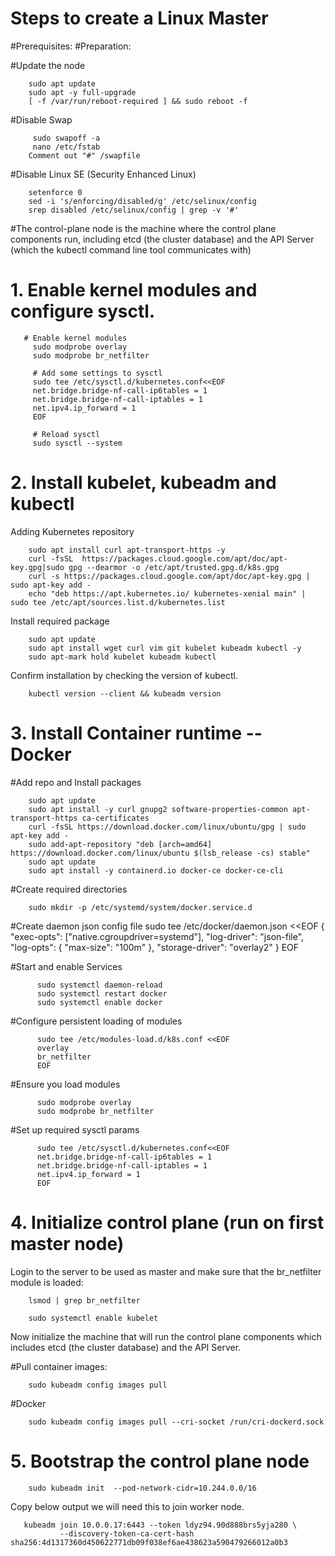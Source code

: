 # Steps to create a Linux Master

#Prerequisites:
#Preparation:

#Update the node

        sudo apt update
        sudo apt -y full-upgrade
        [ -f /var/run/reboot-required ] && sudo reboot -f

#Disable Swap
 
         sudo swapoff -a
         nano /etc/fstab
        Comment out "#" /swapfile
     
#Disable Linux SE (Security Enhanced Linux)
 
        setenforce 0
        sed -i 's/enforcing/disabled/g' /etc/selinux/config
        srep disabled /etc/selinux/config | grep -v '#'
     
#The control-plane node is the machine where the control plane components run, including etcd (the cluster database) and the API Server (which the kubectl command line tool communicates with)
# 1. Enable kernel modules and configure sysctl.
    
       
       # Enable kernel modules
         sudo modprobe overlay
         sudo modprobe br_netfilter

         # Add some settings to sysctl
         sudo tee /etc/sysctl.d/kubernetes.conf<<EOF
         net.bridge.bridge-nf-call-ip6tables = 1
         net.bridge.bridge-nf-call-iptables = 1
         net.ipv4.ip_forward = 1
         EOF

         # Reload sysctl
         sudo sysctl --system

       
 
 
# 2. Install kubelet, kubeadm and kubectl

Adding Kubernetes repository

        sudo apt install curl apt-transport-https -y
        curl -fsSL  https://packages.cloud.google.com/apt/doc/apt-key.gpg|sudo gpg --dearmor -o /etc/apt/trusted.gpg.d/k8s.gpg
        curl -s https://packages.cloud.google.com/apt/doc/apt-key.gpg | sudo apt-key add -
        echo "deb https://apt.kubernetes.io/ kubernetes-xenial main" | sudo tee /etc/apt/sources.list.d/kubernetes.list
        
Install required package

        sudo apt update
        sudo apt install wget curl vim git kubelet kubeadm kubectl -y
        sudo apt-mark hold kubelet kubeadm kubectl

Confirm installation by checking the version of kubectl.

        kubectl version --client && kubeadm version

# 3.  Install Container runtime -- Docker

#Add repo and Install packages

        sudo apt update
        sudo apt install -y curl gnupg2 software-properties-common apt-transport-https ca-certificates
        curl -fsSL https://download.docker.com/linux/ubuntu/gpg | sudo apt-key add -
        sudo add-apt-repository "deb [arch=amd64] https://download.docker.com/linux/ubuntu $(lsb_release -cs) stable"
        sudo apt update
        sudo apt install -y containerd.io docker-ce docker-ce-cli

#Create required directories

        sudo mkdir -p /etc/systemd/system/docker.service.d

#Create daemon json config file
        sudo tee /etc/docker/daemon.json <<EOF
        {
          "exec-opts": ["native.cgroupdriver=systemd"],
          "log-driver": "json-file",
          "log-opts": {
            "max-size": "100m"
          },
          "storage-driver": "overlay2"
        }
        EOF

#Start and enable Services

          sudo systemctl daemon-reload 
          sudo systemctl restart docker
          sudo systemctl enable docker

#Configure persistent loading of modules

          sudo tee /etc/modules-load.d/k8s.conf <<EOF
          overlay
          br_netfilter
          EOF

#Ensure you load modules
                                                     
          sudo modprobe overlay
          sudo modprobe br_netfilter

#Set up required sysctl params
                                                     
          sudo tee /etc/sysctl.d/kubernetes.conf<<EOF
          net.bridge.bridge-nf-call-ip6tables = 1
          net.bridge.bridge-nf-call-iptables = 1
          net.ipv4.ip_forward = 1
          EOF

# 4. Initialize control plane (run on first master node)

Login to the server to be used as master and make sure that the br_netfilter module is loaded:

        lsmod | grep br_netfilter

        sudo systemctl enable kubelet
        
Now initialize the machine that will run the control plane components which includes etcd (the cluster database) and the API Server.

#Pull container images:

        sudo kubeadm config images pull
                                                     
#Docker
                                                     
        sudo kubeadm config images pull --cri-socket /run/cri-dockerd.sock 
        
# 5. Bootstrap the control plane node 
        sudo kubeadm init  --pod-network-cidr=10.244.0.0/16
        
        
  Copy below output we will need this to join worker node.
  
  
       kubeadm join 10.0.0.17:6443 --token ldyz94.90d888brs5yja280 \
               --discovery-token-ca-cert-hash sha256:4d1317360d450622771db09f038ef6ae438623a590479266012a0b3
